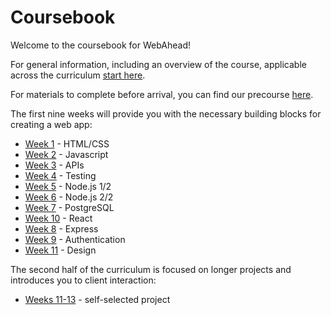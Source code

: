 # Coursebook

Welcome to the coursebook for WebAhead!

For general information, including an overview of the course, applicable across the curriculum [start here](general/README.md).

For materials to complete before arrival, you can find our precourse [here](precourse/README.md).

The first nine weeks will provide you with the necessary building blocks for creating a web app:
* [Week 1](week-1/README.md)  - HTML/CSS
* [Week 2](week-2/README.md)  - Javascript
* [Week 3](week-3/README.md)  - APIs
* [Week 4](week-4/README.md)  - Testing
* [Week 5](week-5/README.md)  - Node.js 1/2
* [Week 6](week-6/README.md)  - Node.js 2/2
* [Week 7](week-7/README.md)  - PostgreSQL
* [Week 10](week-8/README.md)  - React
* [Week 8](week-9/README.md)  - Express
* [Week 9](week-10/README.md)  - Authentication
* [Week 11](https://github.com/WebAhead/design-week) - Design

The second half of the curriculum is focused on longer projects and introduces you to client interaction:
+ [Weeks 11-13](./weeks-11-13) - self-selected project

